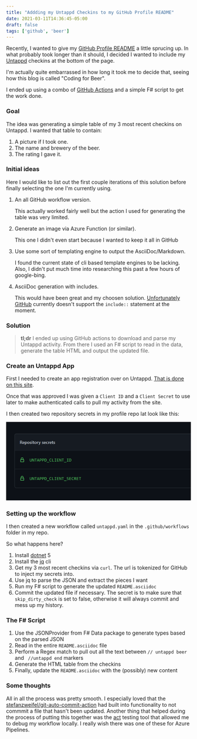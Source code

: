 ```yaml
---
title: "Addding my Untappd Checkins to my GitHub Profile README"
date: 2021-03-11T14:36:45-05:00
draft: false
tags: ['github', 'beer']
---
```


Recently, I wanted to give my [GitHub Profile README](https://github.com/jtucker) a little sprucing up. In what probably took longer than it should, I decided I wanted to include my [Untappd](https://untappd.com/user/jtucker) checkins at the bottom of the page.

I'm actually quite embarrassed in how long it took me to decide that, seeing how this blog is called "Coding for Beer".

I ended up using a combo of [GitHub Actions](https://github.com/features/actions) and a simple F# script to get the work done. 

### Goal

The idea was generating a simple table of my 3 most recent checkins on Untappd. I wanted that table to contain:
1. A picture if I took one.
1. The name and brewery of the beer.
1. The rating I gave it.

### Initial ideas

Here I would like to list out the first couple iterations of this solution before finally selecting the one I'm currently using.

1. An all GitHub workflow version. 

   This actually worked fairly well but the action I used for generating the table was very limited.
1. Generate an image via Azure Function (or similar). 
 
   This one I didn't even start because I wanted to keep it all in GitHub

1. Use some sort of templating engine to output the AsciiDoc/Markdown.

   I found the current state of cli based template engines to be lacking. Also, I didn't put much time into researching this past a few hours of google-bing.

1. AsciiDoc generation with includes. 

   This would have been great and my choosen solution. [Unfortunately GitHub](https://github.com/github/markup/issues/1095) currently doesn't support the `include::`  statement at the moment.

### Solution
> **tl;dr** I ended up using GitHub actions to download and parse my Untappd activity. From there I used an F# script to read in the data, generate the table HTML and output the updated file. 

### Create an Untappd App
First I needed to create an app registration over on Untappd. [That is done on this site](https://untappd.com/api/dashboard). 

Once that was approved I was given a `Client ID` and a `Client Secret` to use later to make authenticated calls to pull my activity from the site.

I then created two repository secrets in my profile repo lat look like this:

![Secrets Example](/static/posts/adding-untappd-checkins-secrets.png)

### Setting up the workflow

I then created a new workflow called `untappd.yaml` in the `.github/workflows` folder in my repo. 

<script src="https://gist.github.com/jtucker/6662b6eba4361e803747407e05d2f0e5.js"></script>

So what happens here?

1. Install [dotnet](https://dot.net) 5 
1. Install the [jq](https://stedolan.github.io/jq/) cli
1. Get my 3 most recent checkins via `curl`. The url is tokenized for GitHub to inject my secrets into. 
1. Use jq to parse the JSON and extract the pieces I want
1. Run my F# script to generate the updated `README.asciidoc`
1. Commit the updated file if necessary. The secret is to make sure that `skip_dirty_check` is set to false, otherwise it will always commit and mess up my history. 

### The F# Script
<script src="https://gist.github.com/jtucker/ce81eea00e79dc176c16ea015df0d262.js"></script>

1. Use the JSONProvider from F# Data package to generate types based on the parsed JSON
1. Read in the entire `README.asciidoc` file
1. Perform a Regex match to pull out all the text between `// untappd beer` and ` //untappd end` markers
1. Generate the HTML table from the checkins
1. Finally, update the `README.asciidoc` with the (possibly) new content

### Some thoughts

All in all the process was pretty smooth. I especially loved that the [stefanzweifel/git-auto-commit-action](https://github.com/stefanzweifel/git-auto-commit-action) had built into functionality to not commmit a file that hasn't been updated. Another thing that helped during the process of putting this together was the [act](https://github.com/nektos/act) testing tool that allowed me to debug my workflow locally. I really wish there was one of these for Azure Pipelines.
